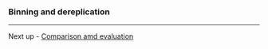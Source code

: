 ### Binning and dereplication

---

Next up - [Comparison amd evaluation](https://github.com/GenomicsAotearoa/methods-and-musings/blob/master/metagenomic_ont/6_evaluation.md)
